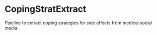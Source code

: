 # CopingStratExtract
Pipeline to extract coping strategies for side effects from medical social media 
